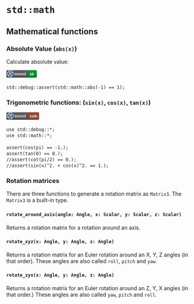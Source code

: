 # `std::math`

## Mathematical functions

### Absolute Value (`abs(x)`)

Calculate absolute value:

[![test](.test/math_abs.png)](.test/math_abs.log)

```µcad,math_abs
std::debug::assert(std::math::abs(-1) == 1);
```

### Trigonometric functions: (`sin(x)`, `cos(x)`, `tan(x)`)

[![test](.test/math_trigonometric.png)](.test/math_trigonometric.log)

```µcad,math_trigonometric#todo
use std::debug::*;
use std::math::*;

assert(cos(pi) == -1.);
assert(tan(0) == 0.);
//assert(cot(pi/2) == 0.);
//assert(sin(x)^2. + cos(x)^2. == 1.);
```

### Rotation matrices

There are three functions to generate a rotation matrix as `Matrix3`.
The `Matrix3` is a built-in type.

#### `rotate_around_axis(angle: Angle, x: Scalar, y: Scalar, z: Scalar)`

Returns a rotation matrix for a rotation around an axis.

#### `rotate_xyz(x: Angle, y: Angle, z: Angle)`

Returns a rotation matrix for an Euler rotation around an X, Y, Z angles (in that order).
These angles are also called `roll`, `pitch` and `yaw`.

#### `rotate_zyx(x: Angle, y: Angle, z: Angle)`

Returns a rotation matrix for an Euler rotation around an Z, Y, X angles (in that order.)
These angles are also called `yaw`, `pitch` and `roll`.

